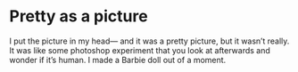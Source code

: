 # Pretty as a picture

I put the picture in my head— and it was a pretty picture, but it wasn’t really. It was like some photoshop experiment that you look at afterwards and wonder if it’s human. I made a Barbie doll out of a moment.
